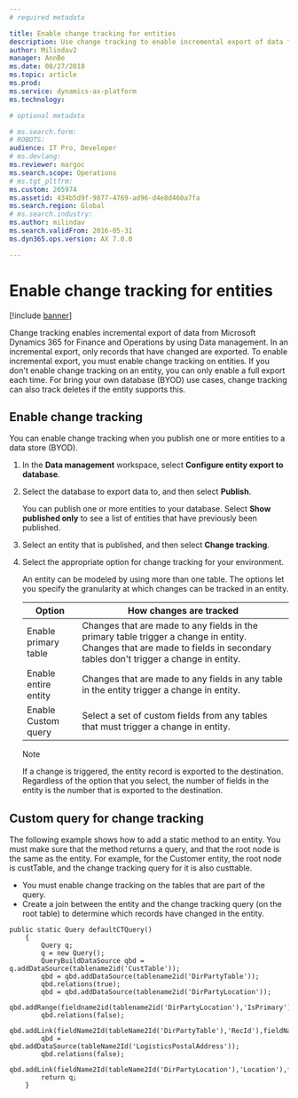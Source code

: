 ```yaml
---
# required metadata

title: Enable change tracking for entities
description: Use change tracking to enable incremental export of data from Microsoft Dynamics 365 for Finance and Operations.
author: Milindav2
manager: AnnBe
ms.date: 08/27/2018
ms.topic: article
ms.prod: 
ms.service: dynamics-ax-platform
ms.technology: 

# optional metadata

# ms.search.form: 
# ROBOTS: 
audience: IT Pro, Developer
# ms.devlang: 
ms.reviewer: margoc
ms.search.scope: Operations
# ms.tgt_pltfrm: 
ms.custom: 265974
ms.assetid: 434b5d9f-9877-4769-ad96-d4e8d460a7fa
ms.search.region: Global
# ms.search.industry: 
ms.author: milindav
ms.search.validFrom: 2016-05-31
ms.dyn365.ops.version: AX 7.0.0

---
```

# Enable change tracking for entities

[!include [banner](../includes/banner.md)]

Change tracking enables incremental export of data from Microsoft Dynamics 365 for Finance and Operations by using Data management. In an incremental export, only records that have changed are exported. To enable incremental export, you must enable change tracking on entities. If you don't enable change tracking on an entity, you can only enable a full export each time. For bring your own database (BYOD) use cases, change tracking can also track deletes if the entity supports this.

## Enable change tracking
You can enable change tracking when you publish one or more entities to a data store (BYOD).

1. In the **Data management** workspace, select **Configure entity export to database**.
2. Select the database to export data to, and then select **Publish**.

    You can publish one or more entities to your database. Select **Show published only** to see a list of entities that have previously been published.

3. Select an entity that is published, and then select **Change tracking**.
4. Select the appropriate option for change tracking for your environment.

    An entity can be modeled by using more than one table. The options let you specify the granularity at which changes can be tracked in an entity.

    | Option               | How changes are tracked |
    |----------------------|-------------------------|
    | Enable primary table | Changes that are made to any fields in the primary table trigger a change in entity. Changes that are made to fields in secondary tables don't trigger a change in entity. |
    | Enable entire entity | Changes that are made to any fields in any table in the entity trigger a change in entity. |
    | Enable Custom query  | Select a set of custom fields from any tables that must trigger a change in entity. |

    > [!NOTE]
    > If a change is triggered, the entity record is exported to the destination. Regardless of the option that you select, the number of fields in the entity is the number that is exported to the destination.

## Custom query for change tracking
The following example shows how to add a static method to an entity. You must make sure that the method returns a query, and that the root node is the same as the entity. For example, for the Customer entity, the root node is custTable, and the change tracking query for it is also custtable.

- You must enable change tracking on the tables that are part of the query.
- Create a join between the entity and the change tracking query (on the root table) to determine which records have changed in the entity.

```
public static Query defaultCTQuery()
    {
        Query q;
        q = new Query();
        QueryBuildDataSource qbd = q.addDataSource(tablename2id('CustTable'));
        qbd = qbd.addDataSource(tablename2id('DirPartyTable'));
        qbd.relations(true);
        qbd = qbd.addDataSource(tablename2id('DirPartyLocation'));
        qbd.addRange(fieldname2id(tablename2id('DirPartyLocation'),'IsPrimary')).value("1");
        qbd.relations(false);
        qbd.addLink(fieldName2Id(tableName2Id('DirPartyTable'),'RecId'),fieldName2Id(tableName2Id('DirPartyLocation'),'Party'));
        qbd = qbd.addDataSource(tableName2Id('LogisticsPostalAddress'));
        qbd.relations(false);
        qbd.addLink(fieldName2Id(tableName2Id('DirPartyLocation'),'Location'),fieldName2Id(tableName2Id('LogisticsPostalAddress'),'Location'));
        return q;
    }
```
